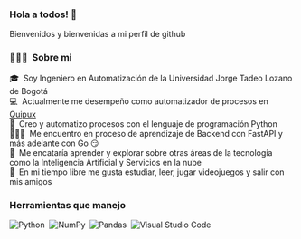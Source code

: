### Hola a todos! 👋

<!-- ![profile count](https://komarev.com/ghpvc/?username=CarlosDLA26&color=red)&nbsp; -->

Bienvenidos y bienvenidas a mi perfil de github

### 👨🏻‍💻 &nbsp;Sobre mi

🎓&nbsp; Soy Ingeniero en Automatización de la Universidad Jorge Tadeo Lozano de Bogotá \
💻&nbsp; Actualmente me desempeño como automatizador de procesos en [Quipux](https://www.quipux.com/)\
🤖&nbsp; Creo y automatizo procesos con el lenguaje de programación Python \
👨🏿‍💻&nbsp; Me encuentro en proceso de aprendizaje de Backend con FastAPI y más adelante con Go 😏 \
🧠&nbsp; Me encataría aprender y explorar sobre otras áreas de la tecnología como la Inteligencia Artificial y Servicios en la nube \
💬&nbsp; En mi tiempo libre me gusta estudiar, leer, jugar videojuegos y salir con mis amigos

### Herramientas que manejo
![Python](https://img.shields.io/badge/-Python-05122A?style=flat&logo=python)&nbsp;
![NumPy](https://img.shields.io/badge/numpy%20-%23013243.svg?&style=flat&logo=numpy&logoColor=white)&nbsp;
![Pandas](https://img.shields.io/badge/pandas%20-%23150458.svg?&style=flat&logo=pandas&logoColor=white)&nbsp;
![Visual Studio Code](https://img.shields.io/badge/-Visual%20Studio%20Code-05122A?style=flat&logo=visual-studio-code&logoColor=007ACC)&nbsp;

<!--
**CarlosDLA26/CarlosDLA26** is a ✨ _special_ ✨ repository because its `README.md` (this file) appears on your GitHub profile.

Here are some ideas to get you started:

- 🔭 I’m currently working on ...
- 🌱 I’m currently learning ...
- 👯 I’m looking to collaborate on ...
- 🤔 I’m looking for help with ...
- 💬 Ask me about ...
- 📫 How to reach me: ...
- 😄 Pronouns: ...
- ⚡ Fun fact: ...
-->
